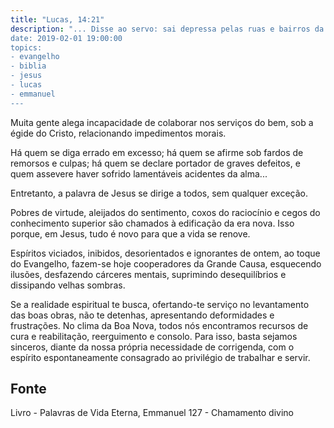```yaml
---
title: "Lucas, 14:21"
description: "... Disse ao servo: sai depressa pelas ruas e bairros da cidade e traze aqui os pobres, os aleijados, mancos e cegos.”
date: 2019-02-01 19:00:00
topics: 
- evangelho
- biblia
- jesus
- lucas
- emmanuel
---
```


Muita gente alega incapacidade de colaborar nos serviços do bem, sob a égide do
Cristo, relacionando impedimentos morais.

Há quem se diga errado em excesso; há quem se afirme sob fardos de remorsos e
culpas; há quem se declare portador de graves defeitos, e quem assevere haver sofrido
lamentáveis acidentes da alma...

Entretanto, a palavra de Jesus se dirige a todos, sem qualquer exceção.

Pobres de virtude, aleijados do sentimento, coxos do raciocínio e cegos do
conhecimento superior são chamados à edificação da era nova. Isso porque, em Jesus,
tudo é novo para que a vida se renove.

Espíritos viciados, inibidos, desorientados e ignorantes de ontem, ao toque do
Evangelho, fazem-se hoje cooperadores da Grande Causa, esquecendo ilusões,
desfazendo cárceres mentais, suprimindo desequilíbrios e dissipando velhas sombras.

Se a realidade espiritual te busca, ofertando-te serviço no levantamento das boas
obras, não te detenhas, apresentando deformidades e frustrações. No clima da Boa Nova,
todos nós encontramos recursos de cura e reabilitação, reerguimento e consolo. Para
isso, basta sejamos sinceros, diante da nossa própria necessidade de corrigenda, com o
espírito espontaneamente consagrado ao privilégio de trabalhar e servir.



## Fonte
Livro - Palavras de Vida Eterna, Emmanuel
127 - Chamamento divino
